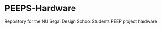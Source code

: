 # PEEPS-Hardware
Repository for the NU Segal Design School Students PEEP project hardware

[](./Image.png)
